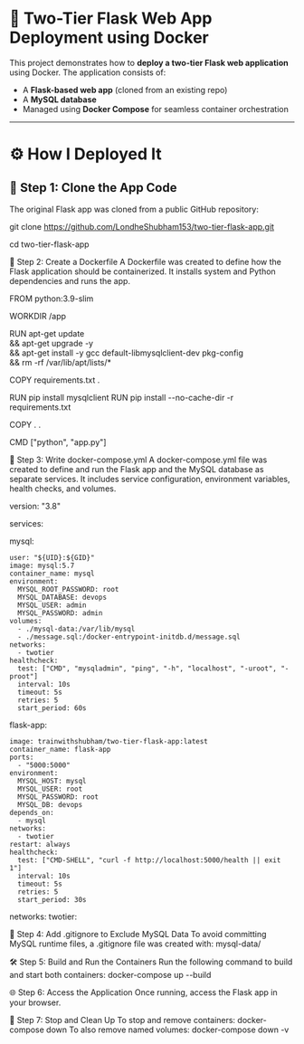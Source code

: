 # 🚀 Two-Tier Flask Web App Deployment using Docker

This project demonstrates how to **deploy a two-tier Flask web application** using Docker. The application consists of:

- A **Flask-based web app** (cloned from an existing repo)
- A **MySQL database**
- Managed using **Docker Compose** for seamless container orchestration

---

# ⚙️ How I Deployed It

## 🧩 Step 1: Clone the App Code

The original Flask app was cloned from a public GitHub repository:

git clone https://github.com/LondheShubham153/two-tier-flask-app.git

cd two-tier-flask-app

🐳 Step 2: Create a Dockerfile
A Dockerfile was created to define how the Flask application should be containerized. It installs system and Python dependencies and runs the app.

FROM python:3.9-slim

WORKDIR /app

RUN apt-get update \
    && apt-get upgrade -y \
    && apt-get install -y gcc default-libmysqlclient-dev pkg-config \
    && rm -rf /var/lib/apt/lists/*

COPY requirements.txt .

RUN pip install mysqlclient
RUN pip install --no-cache-dir -r requirements.txt

COPY . .

CMD ["python", "app.py"]

🧬 Step 3: Write docker-compose.yml
A docker-compose.yml file was created to define and run the Flask app and the MySQL database as separate services. It includes service configuration, environment variables, health checks, and volumes.

version: "3.8"


services:

  mysql:
	
    user: "${UID}:${GID}" 
    image: mysql:5.7
    container_name: mysql
    environment:
      MYSQL_ROOT_PASSWORD: root
      MYSQL_DATABASE: devops
      MYSQL_USER: admin
      MYSQL_PASSWORD: admin
    volumes:
      - ./mysql-data:/var/lib/mysql
      - ./message.sql:/docker-entrypoint-initdb.d/message.sql  
    networks:
      - twotier
    healthcheck:
      test: ["CMD", "mysqladmin", "ping", "-h", "localhost", "-uroot", "-proot"]
      interval: 10s
      timeout: 5s
      retries: 5
      start_period: 60s
			

  flask-app:
	
    image: trainwithshubham/two-tier-flask-app:latest
    container_name: flask-app
    ports:
      - "5000:5000"
    environment:
      MYSQL_HOST: mysql
      MYSQL_USER: root
      MYSQL_PASSWORD: root
      MYSQL_DB: devops
    depends_on:
      - mysql
    networks:
      - twotier
    restart: always
    healthcheck:
      test: ["CMD-SHELL", "curl -f http://localhost:5000/health || exit 1"]
      interval: 10s
      timeout: 5s
      retries: 5
      start_period: 30s
			

networks:
  twotier:
	

📂 Step 4: Add .gitignore to Exclude MySQL Data
To avoid committing MySQL runtime files, a .gitignore file was created with:
mysql-data/

🛠️ Step 5: Build and Run the Containers
Run the following command to build and start both containers:
docker-compose up --build

🌐 Step 6: Access the Application
Once running, access the Flask app in your browser.

🧹 Step 7: Stop and Clean Up
To stop and remove containers:
docker-compose down
To also remove named volumes:
docker-compose down -v


